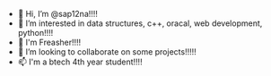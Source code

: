 - 👋 Hi, I’m @sap12na!!!!
- 👀 I’m interested in data structures, c++, oracal, web development, python!!!! 
- 🌱 I'm Freasher!!!! 
- 💞️ I’m looking to collaborate on some projects!!!!!
- 📫 I'm a btech 4th year student!!!!
<!---
sap12na/sap12na is a ✨ special ✨ repository because its `README.md` (this file) appears on your GitHub profile.
You can click the Preview link to take a look at your changes.
--->
